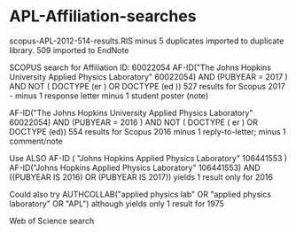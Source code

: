 # APL-Affiliation-searches

scopus-APL-2012-514-results.RIS minus 5 duplicates imported to duplicate library. 509 imported to EndNote

SCOPUS search for Affiliation ID: 60022054
AF-ID("The Johns Hopkins University Applied Physics Laboratory" 60022054) AND (PUBYEAR  =  2017 ) AND NOT ( DOCTYPE (er ) OR DOCTYPE (ed )) 
527 results for Scopus 2017 - minus 1 response letter minus 1 student poster (note)

AF-ID("The Johns Hopkins University Applied Physics Laboratory" 60022054) AND  (PUBYEAR  =  2016 ) AND NOT ( DOCTYPE ( er ) OR DOCTYPE (ed)) 
554 results for Scopus 2016 minus 1 reply-to-letter; minus 1 comment/note

Use ALSO AF-ID ( "Johns Hopkins Applied Physics Laboratory"   106441553 ) 
AF-ID("Johns Hopkins Applied Physics Laboratory" 106441553)  AND ((PUBYEAR IS 2016) OR (PUBYEAR IS 2017)) 
yields 1 result only for 2016

Could also try AUTHCOLLAB("applied physics lab" OR "applied physics laboratory" OR "APL") although yields only 1 result for 1975

Web of Science search
